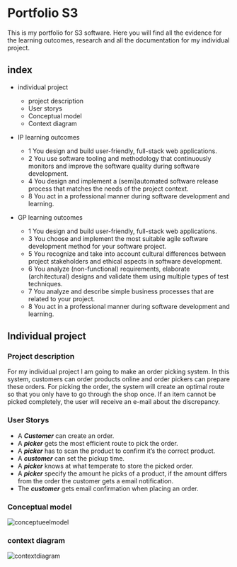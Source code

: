 # Portfolio S3

This is my portfolio for S3 software. Here you will find all the evidence for the learning outcomes, research and all the documentation for my individual project.

## index

  - individual project
    -  project description
    -  User storys
    -  Conceptual model
    -  Context diagram

  - IP learning outcomes
    -  1 You design and build user-friendly, full-stack web applications.
    -  2 You use software tooling and methodology that continuously monitors and improve the software quality during software development.
    -  4 You design and implement a (semi)automated software release process that matches the needs of the project context.
    -  8 You act in a professional manner during software development and learning.

  - GP learning outcomes
    -  1 You design and build user-friendly, full-stack web applications.
    -  3 You choose and implement the most suitable agile software development method for your software project.
    -  5 You recognize and take into account cultural differences between project stakeholders and ethical aspects in software development.
    -  6 You analyze (non-functional) requirements, elaborate (architectural) designs and validate them using multiple types of test techniques.
    -  7 You analyze and describe simple business processes that are related to your project.
    -  8 You act in a professional manner during software development and learning.


## Individual project
  ### Project description
For my individual project I am going to make an order picking system. In this system, customers can order products online and order pickers can prepare these orders. For picking the order, the system will create an optimal route so that you only have to go through the shop once. If an item cannot be picked completely, the user will receive an e-mail about the discrepancy.

   ### User Storys

- A ***Customer*** can create an order.
- A ***picker*** gets the most efficient route to pick the order.
- A ***picker*** has to scan the product to confirm it’s the correct product.
- A ***customer*** can set the pickup time.
- A ***picker*** knows at what temperate to store the picked order.
- A ***picker*** specify the amount he picks of a product, if the amount differs from the order the customer gets a email notification.
- The ***customer*** gets email confirmation when placing an order.

### Conceptual model
![conceptueelmodel](https://user-images.githubusercontent.com/84378377/161045845-a38c3aaf-4964-470c-8074-d40073495886.png)

### context diagram
![contextdiagram](https://user-images.githubusercontent.com/84378377/161045930-3ba2ca77-5c6a-4553-a7c3-ab939249f206.png)
